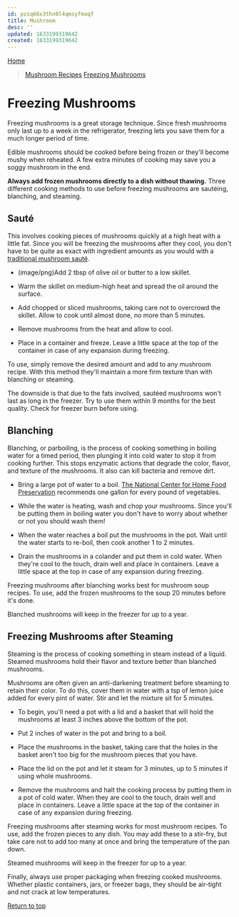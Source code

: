 ```yaml
---
id: pzsq66x3thn0l4qmsyfmaqf
title: Mushroom
desc: ''
updated: 1633199319642
created: 1633199319642
---
```


[Home](https://www.mushroom-appreciation.com/)
> [Mushroom Recipes](https://www.mushroom-appreciation.com/mushroom-recipes.html)
> [Freezing Mushrooms](https://www.mushroom-appreciation.com/freezing-mushrooms.html)

# Freezing Mushrooms

Freezing mushrooms is a great storage technique. Since fresh mushrooms only last up to a week in the refrigerator, freezing lets you save them for a much longer period of time.

Edible mushrooms should be cooked before being frozen or they'll become mushy when reheated. A few extra minutes of cooking may save you a soggy mushroom in the end.

**Always add frozen mushrooms directly to a dish without thawing.** Three different cooking methods to use before freezing mushrooms are sautéing, blanching, and steaming.

## Sauté

This involves cooking pieces of mushrooms quickly at a high heat with a little fat. Since you will be freezing the mushrooms after they cool, you don't have to be quite as exact with ingredient amounts as you would with a [traditional mushroom sauté](https://www.mushroom-appreciation.com/saute-mushrooms.html).

* (image/png)Add 2 tbsp of olive oil or butter to a low skillet.

* Warm the skillet on medium-high heat and spread the oil around the surface.

* Add chopped or sliced mushrooms, taking care not to overcrowd the skillet. Allow to cook until almost done, no more than 5 minutes.

* Remove mushrooms from the heat and allow to cool.

* Place in a container and freeze. Leave a little space at the top of the container in case of any expansion during freezing.

To use, simply remove the desired amount and add to any mushroom recipe. With this method they'll maintain a more firm texture than with blanching or steaming.

The downside is that due to the fats involved, sautéed mushrooms won't last as long in the freezer. Try to use them within 9 months for the best quality. Check for freezer burn before using.

## Blanching

Blanching, or parboiling, is the process of cooking something in boiling water for a timed period, then plunging it into cold water to stop it from cooking further. This stops enzymatic actions that degrade the color, flavor, and texture of the mushrooms. It also can kill bacteria and remove dirt.

* Bring a large pot of water to a boil. [The National Center for Home Food Preservation](http://nchfp.uga.edu/) recommends one gallon for every pound of vegetables.

* While the water is heating, wash and chop your mushrooms. Since you'll be putting them in boiling water you don't have to worry about whether or not you should wash them!

* When the water reaches a boil put the mushrooms in the pot. Wait until the water starts to re-boil, then cook another 1 to 2 minutes.

* Drain the mushrooms in a colander and put them in cold water. When they're cool to the touch, drain well and place in containers. Leave a little space at the top in case of any expansion during freezing.

Freezing mushrooms after blanching works best for mushroom soup recipes. To use, add the frozen mushrooms to the soup 20 minutes before it's done.

Blanched mushrooms will keep in the freezer for up to a year.

## Freezing Mushrooms after Steaming

Steaming is the process of cooking something in steam instead of a liquid. Steamed mushrooms hold their flavor and texture better than blanched mushrooms.

Mushrooms are often given an anti-darkening treatment before steaming to retain their color. To do this, cover them in water with a tsp of lemon juice added for every pint of water. Stir and let the mixture sit for 5 minutes.

* To begin, you'll need a pot with a lid and a basket that will hold the mushrooms at least 3 inches above the bottom of the pot.

* Put 2 inches of water in the pot and bring to a boil.

* Place the mushrooms in the basket, taking care that the holes in the basket aren't too big for the mushroom pieces that you have.

* Place the lid on the pot and let it steam for 3 minutes, up to 5 minutes if using whole mushrooms.

* Remove the mushrooms and halt the cooking process by putting them in a pot of cold water. When they are cool to the touch, drain well and place in containers. Leave a little space at the top of the container in case of any expansion during freezing.

Freezing mushrooms after steaming works for most mushroom recipes. To use, add the frozen pieces to any dish. You may add these to a stir-fry, but take care not to add too many at once and bring the temperature of the pan down.

Steamed mushrooms will keep in the freezer for up to a year.

Finally, always use proper packaging when freezing cooked mushrooms. Whether plastic containers, jars, or freezer bags, they should be air-tight and not crack at low temperatures.

[Return to top](https://www.mushroom-appreciation.com/freezing-mushrooms.html#top)
